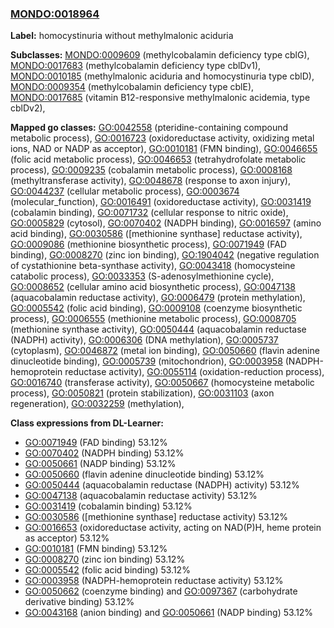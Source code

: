 
### [MONDO:0018964](http://purl.obolibrary.org/obo/MONDO_0018964)
**Label:** homocystinuria without methylmalonic aciduria

**Subclasses:** [MONDO:0009609](http://purl.obolibrary.org/obo/MONDO_0009609) (methylcobalamin deficiency type cblG), [MONDO:0017683](http://purl.obolibrary.org/obo/MONDO_0017683) (methylcobalamin deficiency type cblDv1), [MONDO:0010185](http://purl.obolibrary.org/obo/MONDO_0010185) (methylmalonic aciduria and homocystinuria type cblD), [MONDO:0009354](http://purl.obolibrary.org/obo/MONDO_0009354) (methylcobalamin deficiency type cblE), [MONDO:0017685](http://purl.obolibrary.org/obo/MONDO_0017685) (vitamin B12-responsive methylmalonic acidemia, type cblDv2), 

**Mapped go classes:** [GO:0042558](http://purl.obolibrary.org/obo/GO_0042558) (pteridine-containing compound metabolic process), [GO:0016723](http://purl.obolibrary.org/obo/GO_0016723) (oxidoreductase activity, oxidizing metal ions, NAD or NADP as acceptor), [GO:0010181](http://purl.obolibrary.org/obo/GO_0010181) (FMN binding), [GO:0046655](http://purl.obolibrary.org/obo/GO_0046655) (folic acid metabolic process), [GO:0046653](http://purl.obolibrary.org/obo/GO_0046653) (tetrahydrofolate metabolic process), [GO:0009235](http://purl.obolibrary.org/obo/GO_0009235) (cobalamin metabolic process), [GO:0008168](http://purl.obolibrary.org/obo/GO_0008168) (methyltransferase activity), [GO:0048678](http://purl.obolibrary.org/obo/GO_0048678) (response to axon injury), [GO:0044237](http://purl.obolibrary.org/obo/GO_0044237) (cellular metabolic process), [GO:0003674](http://purl.obolibrary.org/obo/GO_0003674) (molecular_function), [GO:0016491](http://purl.obolibrary.org/obo/GO_0016491) (oxidoreductase activity), [GO:0031419](http://purl.obolibrary.org/obo/GO_0031419) (cobalamin binding), [GO:0071732](http://purl.obolibrary.org/obo/GO_0071732) (cellular response to nitric oxide), [GO:0005829](http://purl.obolibrary.org/obo/GO_0005829) (cytosol), [GO:0070402](http://purl.obolibrary.org/obo/GO_0070402) (NADPH binding), [GO:0016597](http://purl.obolibrary.org/obo/GO_0016597) (amino acid binding), [GO:0030586](http://purl.obolibrary.org/obo/GO_0030586) ([methionine synthase] reductase activity), [GO:0009086](http://purl.obolibrary.org/obo/GO_0009086) (methionine biosynthetic process), [GO:0071949](http://purl.obolibrary.org/obo/GO_0071949) (FAD binding), [GO:0008270](http://purl.obolibrary.org/obo/GO_0008270) (zinc ion binding), [GO:1904042](http://purl.obolibrary.org/obo/GO_1904042) (negative regulation of cystathionine beta-synthase activity), [GO:0043418](http://purl.obolibrary.org/obo/GO_0043418) (homocysteine catabolic process), [GO:0033353](http://purl.obolibrary.org/obo/GO_0033353) (S-adenosylmethionine cycle), [GO:0008652](http://purl.obolibrary.org/obo/GO_0008652) (cellular amino acid biosynthetic process), [GO:0047138](http://purl.obolibrary.org/obo/GO_0047138) (aquacobalamin reductase activity), [GO:0006479](http://purl.obolibrary.org/obo/GO_0006479) (protein methylation), [GO:0005542](http://purl.obolibrary.org/obo/GO_0005542) (folic acid binding), [GO:0009108](http://purl.obolibrary.org/obo/GO_0009108) (coenzyme biosynthetic process), [GO:0006555](http://purl.obolibrary.org/obo/GO_0006555) (methionine metabolic process), [GO:0008705](http://purl.obolibrary.org/obo/GO_0008705) (methionine synthase activity), [GO:0050444](http://purl.obolibrary.org/obo/GO_0050444) (aquacobalamin reductase (NADPH) activity), [GO:0006306](http://purl.obolibrary.org/obo/GO_0006306) (DNA methylation), [GO:0005737](http://purl.obolibrary.org/obo/GO_0005737) (cytoplasm), [GO:0046872](http://purl.obolibrary.org/obo/GO_0046872) (metal ion binding), [GO:0050660](http://purl.obolibrary.org/obo/GO_0050660) (flavin adenine dinucleotide binding), [GO:0005739](http://purl.obolibrary.org/obo/GO_0005739) (mitochondrion), [GO:0003958](http://purl.obolibrary.org/obo/GO_0003958) (NADPH-hemoprotein reductase activity), [GO:0055114](http://purl.obolibrary.org/obo/GO_0055114) (oxidation-reduction process), [GO:0016740](http://purl.obolibrary.org/obo/GO_0016740) (transferase activity), [GO:0050667](http://purl.obolibrary.org/obo/GO_0050667) (homocysteine metabolic process), [GO:0050821](http://purl.obolibrary.org/obo/GO_0050821) (protein stabilization), [GO:0031103](http://purl.obolibrary.org/obo/GO_0031103) (axon regeneration), [GO:0032259](http://purl.obolibrary.org/obo/GO_0032259) (methylation), 

**Class expressions from DL-Learner:**

- [GO:0071949](http://purl.obolibrary.org/obo/GO_0071949) (FAD binding) 53.12%
- [GO:0070402](http://purl.obolibrary.org/obo/GO_0070402) (NADPH binding) 53.12%
- [GO:0050661](http://purl.obolibrary.org/obo/GO_0050661) (NADP binding) 53.12%
- [GO:0050660](http://purl.obolibrary.org/obo/GO_0050660) (flavin adenine dinucleotide binding) 53.12%
- [GO:0050444](http://purl.obolibrary.org/obo/GO_0050444) (aquacobalamin reductase (NADPH) activity) 53.12%
- [GO:0047138](http://purl.obolibrary.org/obo/GO_0047138) (aquacobalamin reductase activity) 53.12%
- [GO:0031419](http://purl.obolibrary.org/obo/GO_0031419) (cobalamin binding) 53.12%
- [GO:0030586](http://purl.obolibrary.org/obo/GO_0030586) ([methionine synthase] reductase activity) 53.12%
- [GO:0016653](http://purl.obolibrary.org/obo/GO_0016653) (oxidoreductase activity, acting on NAD(P)H, heme protein as acceptor) 53.12%
- [GO:0010181](http://purl.obolibrary.org/obo/GO_0010181) (FMN binding) 53.12%
- [GO:0008270](http://purl.obolibrary.org/obo/GO_0008270) (zinc ion binding) 53.12%
- [GO:0005542](http://purl.obolibrary.org/obo/GO_0005542) (folic acid binding) 53.12%
- [GO:0003958](http://purl.obolibrary.org/obo/GO_0003958) (NADPH-hemoprotein reductase activity) 53.12%
- [GO:0050662](http://purl.obolibrary.org/obo/GO_0050662) (coenzyme binding) and [GO:0097367](http://purl.obolibrary.org/obo/GO_0097367) (carbohydrate derivative binding) 53.12%
- [GO:0043168](http://purl.obolibrary.org/obo/GO_0043168) (anion binding) and [GO:0050661](http://purl.obolibrary.org/obo/GO_0050661) (NADP binding) 53.12%



